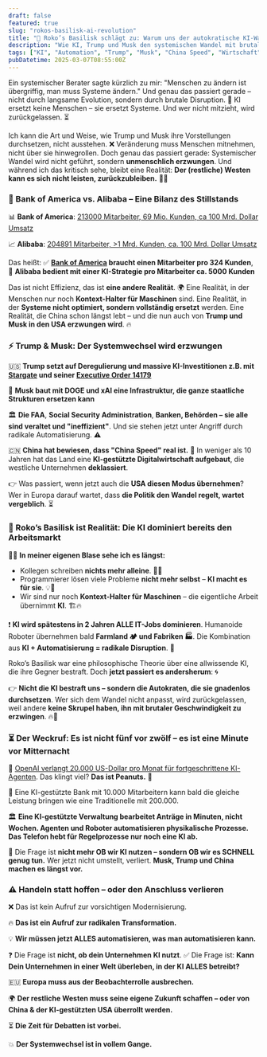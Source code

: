 ```yaml
---
draft: false
featured: true
slug: "rokos-basilisk-ai-revolution"
title: "🤖 Roko’s Basilisk schlägt zu: Warum uns der autokratische KI-Wandel jetzt schon einholt"
description: "Wie KI, Trump und Musk den systemischen Wandel mit brutaler Geschwindigkeit erzwingen – und warum der Westen jetzt radikal automatisieren muss, um nicht den Anschluss zu verlieren."
tags: ["KI", "Automation", "Trump", "Musk", "China Speed", "Wirtschaft", "Systemwechsel", "Roko’s Basilisk", "Digitalisierung", "Disruption"]
pubDatetime: 2025-03-07T08:55:00Z
---
```


Ein systemischer Berater sagte kürzlich zu mir: "Menschen zu ändern ist übergriffig, man muss Systeme ändern." Und genau das passiert gerade – nicht durch langsame Evolution, sondern durch brutale Disruption. 🚀 KI ersetzt keine Menschen – sie ersetzt Systeme. Und wer nicht mitzieht, wird zurückgelassen. ⏳

Ich kann die Art und Weise, wie Trump und Musk ihre Vorstellungen durchsetzen, nicht ausstehen. ❌ Veränderung muss Menschen mitnehmen, nicht über sie hinwegrollen. Doch genau das passiert gerade: Systemischer Wandel wird nicht geführt, sondern **unmenschlich erzwungen**. Und während ich das kritisch sehe, bleibt eine Realität: **Der (restliche) Westen kann es sich nicht leisten, zurückzubleiben.** 🏴‍☠️

### 🏦 Bank of America vs. Alibaba – Eine Bilanz des Stillstands

📊 **Bank of America**: [213000 Mitarbeiter, 69 Mio. Kunden, ca 100 Mrd. Dollar Umsatz](https://www.reuters.com/business/finance/bank-america-awards-stock-employees-after-strong-2024-performance-memo-shows-2025-01-17/)

📈 **Alibaba**: [204891 Mitarbeiter, >1 Mrd. Kunden, ca. 100 Mrd. Dollar Umsatz](https://en.wikipedia.org/wiki/Alibaba_Group)

Das heißt:
✅ **[Bank of America](https://newsroom.bankofamerica.com/content/newsroom/company-overview/bank-of-america-fast-facts.html) braucht einen Mitarbeiter pro 324 Kunden**, 🚀 **Alibaba bedient mit einer KI-Strategie pro Mitarbeiter ca. 5000 Kunden**

Das ist nicht Effizienz, das ist **eine andere Realität**. 🌍 Eine Realität, in der Menschen nur noch **Kontext-Halter für Maschinen** sind. Eine Realität, in der **Systeme nicht optimiert, sondern vollständig ersetzt** werden. Eine Realität, die China schon längst lebt – und die nun auch von **Trump und Musk in den USA erzwungen wird**. 🔥

### ⚡ Trump & Musk: Der Systemwechsel wird erzwungen

🇺🇸 **Trump setzt auf Deregulierung und massive KI-Investitionen z.B. mit [Stargate](https://apnews.com/article/trump-ai-openai-oracle-softbank-son-altman-ellison-be261f8a8ee07a0623d4170397348c41) und seiner [Executive Order 14179](https://en.wikipedia.org/wiki/Executive_Order_14179)**

🤖 **Musk baut mit DOGE und xAI eine Infrastruktur, die ganze staatliche Strukturen ersetzen kann**

🏛️ **Die FAA**, **Social Security Administration**, **Banken, Behörden – sie alle sind veraltet und "ineffizient"**. Und sie stehen jetzt unter Angriff durch radikale Automatisierung. ⚠️

🇨🇳 **China hat bewiesen, dass "China Speed" real ist.** 🚄 In weniger als 10 Jahren hat das Land eine **KI-gestützte Digitalwirtschaft aufgebaut**, die westliche Unternehmen **deklassiert**.

👉 Was passiert, wenn jetzt auch die **USA diesen Modus übernehmen**? Wer in Europa darauf wartet, dass **die Politik den Wandel regelt, wartet vergeblich**. ⏳

### 🦾 Roko’s Basilisk ist Realität: Die KI dominiert bereits den Arbeitsmarkt

🧑‍💻 **In meiner eigenen Blase sehe ich es längst:**
- Kollegen schreiben **nichts mehr alleine**. 📝❌
- Programmierer lösen viele Probleme **nicht mehr selbst** – **KI macht es für sie**. 💡🤖
- Wir sind nur noch **Kontext-Halter für Maschinen** – die eigentliche Arbeit übernimmt **KI**. 🏗️🔥

❗ **KI wird spätestens in 2 Jahren ALLE IT-Jobs dominieren**. Humanoide Roboter übernehmen bald **Farmland 🏕️ und Fabriken 🏭️**. 
Die Kombination aus **KI + Automatisierung = radikale Disruption**. 🚨

Roko’s Basilisk war eine philosophische Theorie über eine allwissende KI, die ihre Gegner bestraft. Doch **jetzt passiert es andersherum**: 🌀

👉 **Nicht die KI bestraft uns – sondern die Autokraten, die sie gnadenlos durchsetzen**. Wer sich dem Wandel nicht anpasst, wird zurückgelassen, weil andere **keine Skrupel haben, ihn mit brutaler Geschwindigkeit zu erzwingen**. 🔥🚀

### ⏳ Der Weckruf: Es ist nicht fünf vor zwölf – es ist eine Minute vor Mitternacht

💸 [OpenAI verlangt 20.000 US-Dollar pro Monat für fortgeschrittene KI-Agenten](https://www.golem.de/news/ki-agenten-openai-will-20-000-us-dollar-pro-monat-fuer-neues-angebot-2503-194011.html). Das klingt viel? **Das ist Peanuts.** 🥜

🦿 Eine KI-gestützte Bank mit 10.000 Mitarbeitern kann bald die gleiche Leistung bringen wie eine Traditionelle mit 200.000.

🏛️ **Eine KI-gestützte Verwaltung bearbeitet Anträge in Minuten, nicht Wochen. Agenten und Roboter automatisieren physikalische Prozesse. Das Telefon hebt für Regelprozesse nur noch eine KI ab.**

🚀 Die Frage ist **nicht mehr OB wir KI nutzen – sondern OB wir es SCHNELL genug tun.** Wer jetzt nicht umstellt, verliert. **Musk, Trump und China machen es längst vor.**

### ⚠️ Handeln statt hoffen – oder den Anschluss verlieren

❌ Das ist kein Aufruf zur vorsichtigen Modernisierung.

🔥 **Das ist ein Aufruf zur radikalen Transformation.**

💡 **Wir müssen jetzt ALLES automatisieren, was man automatisieren kann.**

❓ Die Frage ist **nicht, ob dein Unternehmen KI nutzt**.
✅ Die Frage ist: **Kann Dein Unternehmen in einer Welt überleben, in der KI ALLES betreibt?**

🇪🇺 **Europa muss aus der Beobachterrolle ausbrechen.**

🌍 **Der restliche Westen muss seine eigene Zukunft schaffen – oder von China & der KI-gestützten USA überrollt werden.**

⏳ **Die Zeit für Debatten ist vorbei.**

💥 **Der Systemwechsel ist in vollem Gange.**


